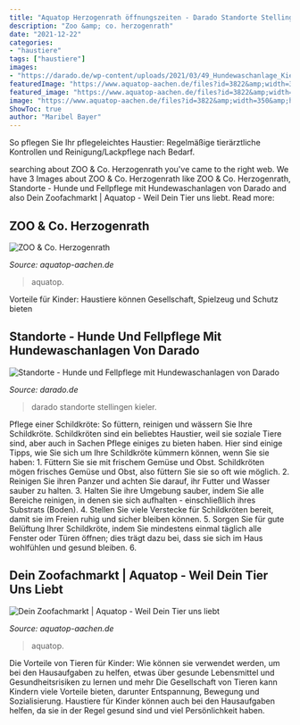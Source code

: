 ```yaml
---
title: "Aquatop Herzogenrath öffnungszeiten - Darado Standorte Stellingen Kieler"
description: "Zoo &amp; co. herzogenrath"
date: "2021-12-22"
categories:
- "haustiere"
tags: ["haustiere"]
images:
- "https://darado.de/wp-content/uploads/2021/03/49_Hundewaschanlage_Kieler_Strasse.jpg"
featuredImage: "https://www.aquatop-aachen.de/files?id=3822&amp;width=350&amp;height=350&amp;stretchMode=proportionalsmallest"
featured_image: "https://www.aquatop-aachen.de/files?id=3822&amp;width=350&amp;height=350&amp;stretchMode=proportionalsmallest"
image: "https://www.aquatop-aachen.de/files?id=3822&amp;width=350&amp;height=350&amp;stretchMode=proportionalsmallest"
ShowToc: true
author: "Maribel Bayer"
---
```



So pflegen Sie Ihr pflegeleichtes Haustier: Regelmäßige tierärztliche Kontrollen und Reinigung/Lackpflege nach Bedarf.

	

		
searching about ZOO &amp; Co. Herzogenrath you've came to the right web. We have 3 Images about ZOO &amp; Co. Herzogenrath like ZOO &amp; Co. Herzogenrath, Standorte - Hunde und Fellpflege mit Hundewaschanlagen von Darado and also Dein Zoofachmarkt | Aquatop - Weil Dein Tier uns liebt. Read more:
		
    
## ZOO &amp; Co. Herzogenrath

<img loading=lazy src="https://www.aquatop-aachen.de/files?id=3822&amp;width=350&amp;height=350&amp;stretchMode=proportionalsmallest" onerror="this.onerror=null;this.src='https://tse4.mm.bing.net/th?id=OIP.Mscgu9OavqDaSmhNd9LONAAAAA&amp;pid=15.1';" alt="ZOO &amp; Co. Herzogenrath">

_Source: aquatop-aachen.de_

>aquatop. 

	

Vorteile für Kinder: Haustiere können Gesellschaft, Spielzeug und Schutz bieten

    
## Standorte - Hunde Und Fellpflege Mit Hundewaschanlagen Von Darado

<img loading=lazy src="https://darado.de/wp-content/uploads/2021/03/49_Hundewaschanlage_Kieler_Strasse.jpg" onerror="this.onerror=null;this.src='https://tse1.mm.bing.net/th?id=OIP.58VNTzBQPswxYEiCSXqT3gHaGe&amp;pid=15.1';" alt="Standorte - Hunde und Fellpflege mit Hundewaschanlagen von Darado">

_Source: darado.de_

>darado standorte stellingen kieler. 

	

Pflege einer Schildkröte: So füttern, reinigen und wässern Sie Ihre Schildkröte.
Schildkröten sind ein beliebtes Haustier, weil sie soziale Tiere sind, aber auch in Sachen Pflege einiges zu bieten haben. Hier sind einige Tipps, wie Sie sich um Ihre Schildkröte kümmern können, wenn Sie sie haben: 1. Füttern Sie sie mit frischem Gemüse und Obst. Schildkröten mögen frisches Gemüse und Obst, also füttern Sie sie so oft wie möglich. 2. Reinigen Sie ihren Panzer und achten Sie darauf, ihr Futter und Wasser sauber zu halten. 3. Halten Sie ihre Umgebung sauber, indem Sie alle Bereiche reinigen, in denen sie sich aufhalten - einschließlich ihres Substrats (Boden). 4. Stellen Sie viele Verstecke für Schildkröten bereit, damit sie im Freien ruhig und sicher bleiben können. 5. Sorgen Sie für gute Belüftung Ihrer Schildkröte, indem Sie mindestens einmal täglich alle Fenster oder Türen öffnen; dies trägt dazu bei, dass sie sich im Haus wohlfühlen und gesund bleiben. 6.

    
## Dein Zoofachmarkt | Aquatop - Weil Dein Tier Uns Liebt

<img loading=lazy src="https://www.aquatop-aachen.de/files?id=3664&amp;width=1140&amp;height=470&amp;stretchMode=proportionalbiggest" onerror="this.onerror=null;this.src='https://tse1.mm.bing.net/th?id=OIP.03y2vkmrVhkUSOKKRYT8QAHaFH&amp;pid=15.1';" alt="Dein Zoofachmarkt | Aquatop - Weil Dein Tier uns liebt">

_Source: aquatop-aachen.de_

>aquatop. 

	

Die Vorteile von Tieren für Kinder: Wie können sie verwendet werden, um bei den Hausaufgaben zu helfen, etwas über gesunde Lebensmittel und Gesundheitsrisiken zu lernen und mehr
Die Gesellschaft von Tieren kann Kindern viele Vorteile bieten, darunter Entspannung, Bewegung und Sozialisierung. Haustiere für Kinder können auch bei den Hausaufgaben helfen, da sie in der Regel gesund sind und viel Persönlichkeit haben.

